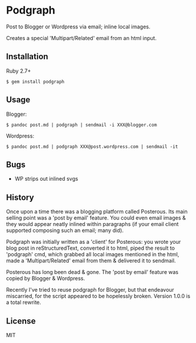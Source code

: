 # Podgraph

Post to Blogger or Wordpress via email; inline local images.

Creates a special 'Multipart/Related' email from an html input.

## Installation

Ruby 2.7+

    $ gem install podgraph

## Usage

Blogger:

    $ pandoc post.md | podgraph | sendmail -i XXX@blogger.com

Wordpress:

    $ pandoc post.md | podgraph XXX@post.wordpress.com | sendmail -it

## Bugs

* WP strips out inlined svgs

## History

Once upon a time there was a blogging platform called Posterous. Its
main selling point was a 'post by email' feature. You could even email
images & they would appear neatly inlined within paragraphs (if your
email client supported composing such an email; many did).

Podgraph was initially written as a 'client' for Posterous: you wrote
your blog post in reStructuredText, converted it to html, piped the
result to 'podgraph' cmd, which grabbed all local images mentioned in
the html, made a 'Multipart/Related' email from them & delivered it to
sendmail.

Posterous has long been dead & gone. The 'post by email' feature was
copied by Blogger & Wordpress.

Recently I've tried to reuse podgraph for Blogger, but that endeavour
miscarried, for the script appeared to be hopelessly broken. Version
1.0.0 is a total rewrite.

## License

MIT
